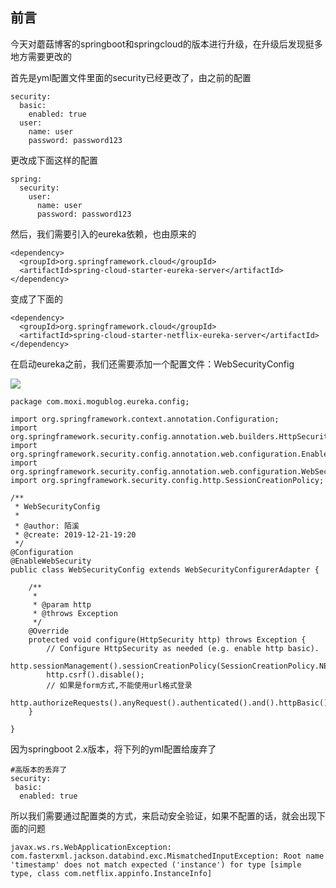 前言
--

今天对蘑菇博客的springboot和springcloud的版本进行升级，在升级后发现挺多地方需要更改的

首先是yml配置文件里面的security已经更改了，由之前的配置

    security:
      basic:
        enabled: true
      user:
        name: user
        password: password123

更改成下面这样的配置

    spring:
      security:
        user:
          name: user
          password: password123

然后，我们需要引入的eureka依赖，也由原来的

    <dependency>
      <groupId>org.springframework.cloud</groupId>
      <artifactId>spring-cloud-starter-eureka-server</artifactId>
    </dependency>

变成了下面的

    <dependency>
      <groupId>org.springframework.cloud</groupId>
      <artifactId>spring-cloud-starter-netflix-eureka-server</artifactId>
    </dependency>

在启动eureka之前，我们还需要添加一个配置文件：WebSecurityConfig


![](http://image.moguit.cn/1576929701250.png)

    package com.moxi.mogublog.eureka.config;
    
    import org.springframework.context.annotation.Configuration;
    import org.springframework.security.config.annotation.web.builders.HttpSecurity;
    import org.springframework.security.config.annotation.web.configuration.EnableWebSecurity;
    import org.springframework.security.config.annotation.web.configuration.WebSecurityConfigurerAdapter;
    import org.springframework.security.config.http.SessionCreationPolicy;
    
    /**
     * WebSecurityConfig
     *
     * @author: 陌溪
     * @create: 2019-12-21-19:20
     */
    @Configuration
    @EnableWebSecurity
    public class WebSecurityConfig extends WebSecurityConfigurerAdapter {
    
        /**
         *
         * @param http
         * @throws Exception
         */
        @Override
        protected void configure(HttpSecurity http) throws Exception {
            // Configure HttpSecurity as needed (e.g. enable http basic).
            http.sessionManagement().sessionCreationPolicy(SessionCreationPolicy.NEVER);
            http.csrf().disable();
            // 如果是form方式,不能使用url格式登录
            http.authorizeRequests().anyRequest().authenticated().and().httpBasic();
        }
    
    }
    

因为springboot 2.x版本，将下列的yml配置给废弃了

    #高版本的丢弃了
    security:
     basic:
      enabled: true
    

所以我们需要通过配置类的方式，来启动安全验证，如果不配置的话，就会出现下面的问题

    javax.ws.rs.WebApplicationException: com.fasterxml.jackson.databind.exc.MismatchedInputException: Root name 'timestamp' does not match expected ('instance') for type [simple type, class com.netflix.appinfo.InstanceInfo]